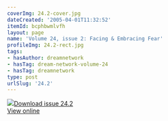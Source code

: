 ```yaml
---
coverImg: 24.2-cover.jpg
dateCreated: '2005-04-01T11:32:52'
itemId: bcphbwmlvfh
layout: page
name: 'Volume 24, issue 2: Facing & Embracing Fear'
profileImg: 24.2-rect.jpg
tags:
- hasAuthor: dreamnetwork
- hasTag: dream-network-volume-24
- hasTag: dreamnetwork
type: post
urlSlug: '24.2'
---
```

<img class="card-journal-img" src="../images/24.2-rect.jpg"/><a href="../files/pdfs/Volume_24/24.2_facing_fear.pdf" download="">Download issue 24.2</a><br><a href="../files/pdfs/Volume_24/24.2_facing_fear.pdf">View online</a>
